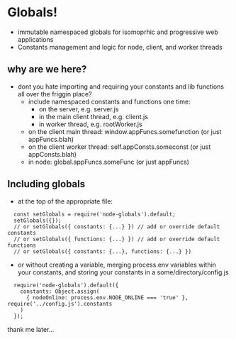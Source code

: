 # Globals!
  - immutable namespaced globals for isomoprhic and progressive web applications
  - Constants management and logic for node, client, and worker threads

## why are we here?
  - dont you hate importing and requiring your constants and lib functions all over the friggin place?
    + include namespaced constants and functions one time:
      - on the server, e.g. server.js
      - in the main client thread, e.g. client.js
      - in worker thread, e.g. rootWorker.js
    + on the client main thread: window.appFuncs.somefunction (or just appFuncs.blah)
    + on the client worker thread: self.appConsts.someconst (or just appConsts.blah)
    + in node: global.appFuncs.someFunc (or just appFuncs)

## Including globals
  - at the top of the appropriate file:

```
  const setGlobals = require('node-globals').default;
  setGlobals({});
  // or setGlobals({ constants: {...} }) // add or override default constants
  // or setGlobals({ functions: {...} }) // add or override default functions
  // or setGlobals({ constants: {...}, functions: {...} })
```

  - or without creating a variable, merging process.env variables within your constants, and storing your constants in a some/directory/config.js
```
  require('node-globals').default({
    constants: Object.assign(
      { nodeOnline: process.env.NODE_ONLINE === 'true' }, require('../config.js').constants
    )
  });
```

thank me later...
